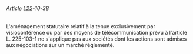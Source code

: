 ###### Article L22-10-38

L'aménagement statutaire relatif à la tenue exclusivement par visioconférence ou par des moyens de télécommunication prévu à l'article L. 225-103-1 ne s'applique pas aux sociétés dont les actions sont admises aux négociations sur un marché réglementé.

